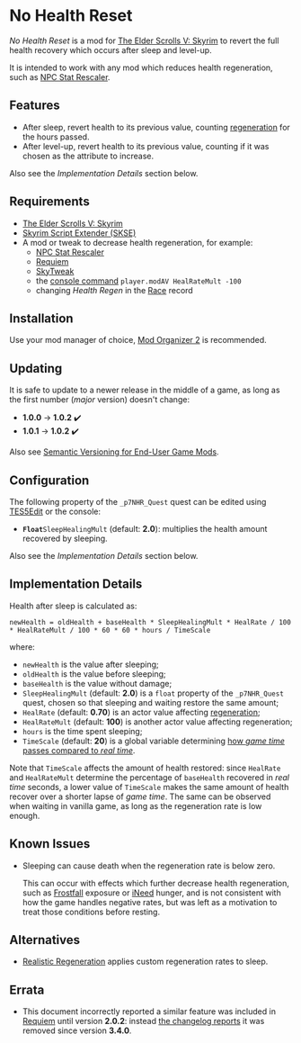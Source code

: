 # No Health Reset

_No Health Reset_ is a mod for [The Elder Scrolls V: Skyrim][Skyrim] to revert
the full health recovery which occurs after sleep and level-up.

It is intended to work with any mod which reduces health
regeneration, such as [NPC Stat Rescaler].


## Features

- After sleep, revert health to its previous value, counting [regeneration][#1]
  for the hours passed.
- After level-up, revert health to its previous value, counting if it was
  chosen as the attribute to increase.

Also see the _Implementation Details_ section below.


## Requirements

- [The Elder Scrolls V: Skyrim][Skyrim]
- [Skyrim Script Extender (SKSE)][SKSE]
- A mod or tweak to decrease health regeneration, for example:
  - [NPC Stat Rescaler]
  - [Requiem]
  - [SkyTweak]
  - the [console command][#2] `player.modAV HealRateMult -100`
  - changing _Health Regen_ in the [Race] record


## Installation

Use your mod manager of choice, [Mod Organizer 2] is recommended.


## Updating

It is safe to update to a newer release in the middle of a game, as long as the
first number (_major_ version) doesn't change:

- **1.0.0** → **1.0.2** ✔️
- **1.0.1** → **1.0.2** ✔️

Also see [Semantic Versioning for End-User Game Mods].


## Configuration

The following property of the `_p7NHR_Quest` quest can be edited using
[TES5Edit] or the console:

- **`Float`**`SleepHealingMult` (default: **2.0**): multiplies the health
  amount recovered by sleeping.

Also see the _Implementation Details_ section below.


## Implementation Details

Health after sleep is calculated as:

```
newHealth = oldHealth + baseHealth * SleepHealingMult * HealRate / 100 * HealRateMult / 100 * 60 * 60 * hours / TimeScale
```

where:

- `newHealth` is the value after sleeping;
- `oldHealth` is the value before sleeping;
- `baseHealth` is the value without damage;
- `SleepHealingMult` (default: **2.0**) is a `float` property of the
  `_p7NHR_Quest` quest, chosen so that sleeping and waiting restore the same
  amount;
- `HealRate` (default: **0.70**) is an actor value affecting
  [regeneration][#1];
- `HealRateMult` (default: **100**) is another actor value affecting
  regeneration;
- `hours` is the time spent sleeping;
- `TimeScale` (default: **20**) is a global variable determining [how _game
  time_ passes compared to _real time_][#3].

Note that `TimeScale` affects the amount of health restored: since `HealRate`
and `HealRateMult` determine the percentage of `baseHealth` recovered in _real
time_ seconds, a lower value of `TimeScale` makes the same amount of health
recover over a shorter lapse of _game time_. The same can be observed when
waiting in vanilla game, as long as the regeneration rate is low enough.


## Known Issues

- Sleeping can cause death when the regeneration rate is below zero.

  This can occur with effects which further decrease health regeneration, such
  as [Frostfall] exposure or [iNeed] hunger, and is not consistent with how the
  game handles negative rates, but was left as a motivation to treat those
  conditions before resting.


## Alternatives

- [Realistic Regeneration] applies custom regeneration rates to sleep.


## Errata

- This document incorrectly reported a similar feature was included in
  [Requiem] until version **2.0.2**: instead [the changelog reports][#4] it was
  removed since version **3.4.0**.


[Skyrim]: https://store.steampowered.com/app/72850
[NPC Stat Rescaler]: https://www.nexusmods.com/skyrim/mods/96817
[#1]: https://en.uesp.net/wiki/Skyrim:Health#Passive_Regeneration
[SKSE]: https://skse.silverlock.org
[Requiem]: https://www.nexusmods.com/skyrim/mods/19281
[SkyTweak]: https://www.nexusmods.com/skyrim/mods/33395
[#2]: https://en.uesp.net/wiki/Skyrim:Console#Targeted_Commands
[Race]: https://www.creationkit.com/index.php?title=Race
[Mod Organizer 2]: https://www.nexusmods.com/skyrimspecialedition/mods/6194
[Semantic Versioning for End-User Game Mods]: https://github.com/pragasette/game-mods-semver
[TES5Edit]: https://github.com/TES5Edit/TES5Edit
[Frostfall]: https://www.nexusmods.com/skyrim/mods/11163
[iNeed]: https://www.nexusmods.com/skyrim/mods/51473
[#3]: http://en.uesp.net/wiki/Skyrim:Console#set_timescale
[Realistic Regeneration]: https://www.nexusmods.com/skyrim/mods/55507
[#4]: https://requiem.atlassian.net/wiki/spaces/RS/pages/794656953/Requiem+3.4.0+-+The+Shadow+Theory
